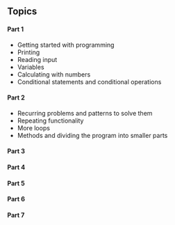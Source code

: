 
## Topics

#### Part 1
  - Getting started with programming
  - Printing
  - Reading input
  - Variables
  - Calculating with numbers
  - Conditional statements and conditional operations
 
#### Part 2
  - Recurring problems and patterns to solve them
  - Repeating functionality
  - More loops
  - Methods and dividing the program into smaller parts
  
#### Part 3
#### Part 4
#### Part 5
#### Part 6
#### Part 7
